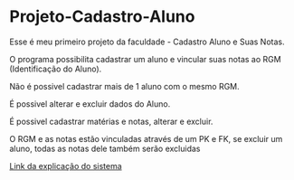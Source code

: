 # Projeto-Cadastro-Aluno

Esse é meu primeiro projeto da faculdade - Cadastro Aluno e Suas Notas.

O programa possibilita cadastrar um aluno e vincular suas notas ao RGM (Identificação do Aluno).

Não é possivel cadastrar mais de 1 aluno com o mesmo RGM.

É possivel alterar e excluir dados do Aluno.

É possivel cadastrar matérias e notas, alterar e excluir.

O RGM e as notas estão vinculadas através de um PK e FK, se excluir um aluno, todas as notas dele também serão excluidas

[Link da explicação do sistema](https://youtu.be/q6XxxdXoN8E)
